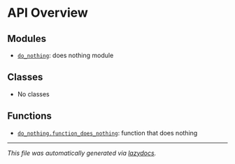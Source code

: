 <!-- markdownlint-disable -->

# API Overview

## Modules

- [`do_nothing`](./do_nothing.md#module-do_nothing): does nothing module

## Classes

- No classes

## Functions

- [`do_nothing.function_does_nothing`](./do_nothing.md#function-function_does_nothing): function that does nothing


---

_This file was automatically generated via [lazydocs](https://github.com/ml-tooling/lazydocs)._
